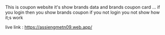 This is coupon website
it's show brands data and brands coupon card ...
if you login then you show brands coupon if you not login you not show 
how it;s work

live link : https://assiengmetn09.web.app/